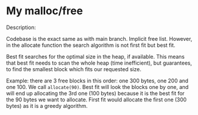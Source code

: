 # My malloc/free

Description:

Codebase is the exact same as with main branch. Implicit free list. However, in the allocate function the search algorithm is not first fit but best fit.

Best fit searches for the optimal size in the heap, if available. This means that best fit needs to scan the whole heap (time inefficient), but guarantees, to find the smallest block which fits our requested size. 

Example: there are 3 free blocks in this order: one 300 bytes, one 200 and one 100. We call `allocate(90)`. Best fit will look the blocks one by one, and will end up allocating the 3rd one (100 bytes) because it is the best fit for the 90 bytes we want to allocate. First fit would allocate the first one (300 bytes) as it is a greedy algorithm.

